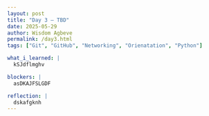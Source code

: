 ```yaml
---
layout: post
title: "Day 3 – TBD"
date: 2025-05-29
author: Wisdom Agbeve
permalink: /day3.html
tags: ["Git", "GitHub", "Networking", "Orienatation", "Python"]

what_i_learned: |
  kSJdflmghv

blockers: |
  asDKAJFSLGDF

reflection: |
  dskafgknh
---
```

